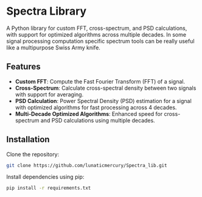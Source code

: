 # Spectra Library

A Python library for custom FFT, cross-spectrum, and PSD calculations, with support for optimized algorithms across multiple decades.
In some signal processing computation specific spectrum tools can be really useful like a multipurpose Swiss Army knife.

## Features
- **Custom FFT**: Compute the Fast Fourier Transform (FFT) of a signal.
- **Cross-Spectrum**: Calculate cross-spectral density between two signals with support for averaging.
- **PSD Calculation**: Power Spectral Density (PSD) estimation for a signal with optimized algorithms for fast processing across 4 decades.
- **Multi-Decade Optimized Algorithms**: Enhanced speed for cross-spectrum and PSD calculations using multiple decades.

## Installation

Clone the repository:
```bash
git clone https://github.com/lunaticmercury/Spectra_lib.git
```
Install dependencies using pip:
```bash
pip install -r requirements.txt
```

